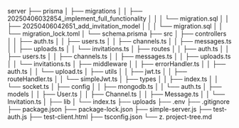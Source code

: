 server
├── prisma
│ ├── migrations
│ │ ├── 20250406032854_implement_full_functionality
│ │ │ └── migration.sql
│ │ ├── 20250406042651_add_invitation_model
│ │ │ └── migration.sql
│ │ └── migration_lock.toml
│ └── schema.prisma
├── src
│ ├── controllers
│ │ ├── auth.ts
│ │ ├── users.ts
│ │ ├── channels.ts
│ │ ├── messages.ts
│ │ ├── uploads.ts
│ │ └── invitations.ts
│ ├── routes
│ │ ├── auth.ts
│ │ ├── users.ts
│ │ ├── channels.ts
│ │ ├── messages.ts
│ │ ├── uploads.ts
│ │ └── invitations.ts
│ ├── middleware
│ │ ├── errorHandler.ts
│ │ ├── auth.ts
│ │ └── upload.ts
│ ├── utils
│ │ ├── jwt.ts
│ │ ├── routeHandler.ts
│ │ └── simpleJwt.ts
│ ├── types
│ │ ├── index.ts
│ │ └── socket.ts
│ ├── config
│ │ ├── mongodb.ts
│ │ └── auth.ts
│ ├── models
│ │ ├── User.ts
│ │ ├── Channel.ts
│ │ ├── Message.ts
│ │ └── Invitation.ts
│ ├── lib
│ └── index.ts
├── uploads
├── .env
├── .gitignore
├── package.json
├── package-lock.json
├── simple-server.js
├── test-auth.js
├── test-client.html
├── tsconfig.json
└── z. project-tree.md
